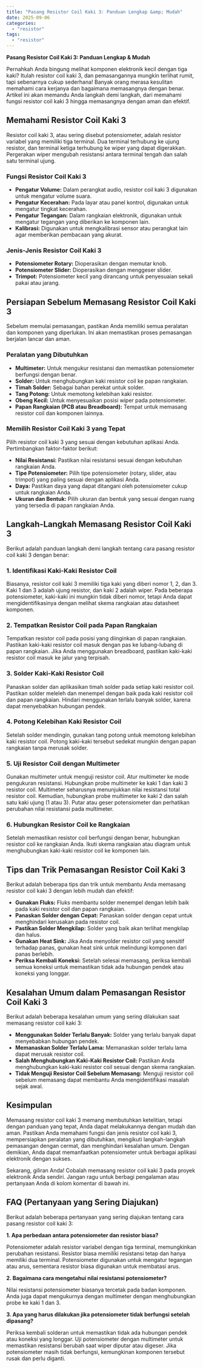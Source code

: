 ```yaml
---
title: "Pasang Resistor Coil Kaki 3: Panduan Lengkap &amp; Mudah"
date: 2025-09-06
categories: 
  - "resistor"
tags: 
  - "resistor"
---
```


**Pasang Resistor Coil Kaki 3: Panduan Lengkap & Mudah**

Pernahkah Anda bingung melihat komponen elektronik kecil dengan tiga kaki? Itulah resistor coil kaki 3, dan pemasangannya mungkin terlihat rumit, tapi sebenarnya cukup sederhana! Banyak orang merasa kesulitan memahami cara kerjanya dan bagaimana memasangnya dengan benar. Artikel ini akan memandu Anda langkah demi langkah, dari memahami fungsi resistor coil kaki 3 hingga memasangnya dengan aman dan efektif.

## Memahami Resistor Coil Kaki 3

Resistor coil kaki 3, atau sering disebut potensiometer, adalah resistor variabel yang memiliki tiga terminal. Dua terminal terhubung ke ujung resistor, dan terminal ketiga terhubung ke wiper yang dapat digerakkan. Pergerakan wiper mengubah resistansi antara terminal tengah dan salah satu terminal ujung.

### Fungsi Resistor Coil Kaki 3

- **Pengatur Volume:** Dalam perangkat audio, resistor coil kaki 3 digunakan untuk mengatur volume suara.
- **Pengatur Kecerahan:** Pada layar atau panel kontrol, digunakan untuk mengatur tingkat kecerahan.
- **Pengatur Tegangan:** Dalam rangkaian elektronik, digunakan untuk mengatur tegangan yang diberikan ke komponen lain.
- **Kalibrasi:** Digunakan untuk mengkalibrasi sensor atau perangkat lain agar memberikan pembacaan yang akurat.

### Jenis-Jenis Resistor Coil Kaki 3

- **Potensiometer Rotary:** Dioperasikan dengan memutar knob.
- **Potensiometer Slider:** Dioperasikan dengan menggeser slider.
- **Trimpot:** Potensiometer kecil yang dirancang untuk penyesuaian sekali pakai atau jarang.

## Persiapan Sebelum Memasang Resistor Coil Kaki 3

Sebelum memulai pemasangan, pastikan Anda memiliki semua peralatan dan komponen yang diperlukan. Ini akan memastikan proses pemasangan berjalan lancar dan aman.

### Peralatan yang Dibutuhkan

- **Multimeter:** Untuk mengukur resistansi dan memastikan potensiometer berfungsi dengan benar.
- **Solder:** Untuk menghubungkan kaki resistor coil ke papan rangkaian.
- **Timah Solder:** Sebagai bahan perekat untuk solder.
- **Tang Potong:** Untuk memotong kelebihan kaki resistor.
- **Obeng Kecil:** Untuk menyesuaikan posisi wiper pada potensiometer.
- **Papan Rangkaian (PCB atau Breadboard):** Tempat untuk memasang resistor coil dan komponen lainnya.

### Memilih Resistor Coil Kaki 3 yang Tepat

Pilih resistor coil kaki 3 yang sesuai dengan kebutuhan aplikasi Anda. Pertimbangkan faktor-faktor berikut:

- **Nilai Resistansi:** Pastikan nilai resistansi sesuai dengan kebutuhan rangkaian Anda.
- **Tipe Potensiometer:** Pilih tipe potensiometer (rotary, slider, atau trimpot) yang paling sesuai dengan aplikasi Anda.
- **Daya:** Pastikan daya yang dapat ditangani oleh potensiometer cukup untuk rangkaian Anda.
- **Ukuran dan Bentuk:** Pilih ukuran dan bentuk yang sesuai dengan ruang yang tersedia di papan rangkaian Anda.

## Langkah-Langkah Memasang Resistor Coil Kaki 3

Berikut adalah panduan langkah demi langkah tentang cara pasang resistor coil kaki 3 dengan benar:

### 1\. Identifikasi Kaki-Kaki Resistor Coil

Biasanya, resistor coil kaki 3 memiliki tiga kaki yang diberi nomor 1, 2, dan 3. Kaki 1 dan 3 adalah ujung resistor, dan kaki 2 adalah wiper. Pada beberapa potensiometer, kaki-kaki ini mungkin tidak diberi nomor, tetapi Anda dapat mengidentifikasinya dengan melihat skema rangkaian atau datasheet komponen.

### 2\. Tempatkan Resistor Coil pada Papan Rangkaian

Tempatkan resistor coil pada posisi yang diinginkan di papan rangkaian. Pastikan kaki-kaki resistor coil masuk dengan pas ke lubang-lubang di papan rangkaian. Jika Anda menggunakan breadboard, pastikan kaki-kaki resistor coil masuk ke jalur yang terpisah.

### 3\. Solder Kaki-Kaki Resistor Coil

Panaskan solder dan aplikasikan timah solder pada setiap kaki resistor coil. Pastikan solder meleleh dan menempel dengan baik pada kaki resistor coil dan papan rangkaian. Hindari menggunakan terlalu banyak solder, karena dapat menyebabkan hubungan pendek.

### 4\. Potong Kelebihan Kaki Resistor Coil

Setelah solder mendingin, gunakan tang potong untuk memotong kelebihan kaki resistor coil. Potong kaki-kaki tersebut sedekat mungkin dengan papan rangkaian tanpa merusak solder.

### 5\. Uji Resistor Coil dengan Multimeter

Gunakan multimeter untuk menguji resistor coil. Atur multimeter ke mode pengukuran resistansi. Hubungkan probe multimeter ke kaki 1 dan kaki 3 resistor coil. Multimeter seharusnya menunjukkan nilai resistansi total resistor coil. Kemudian, hubungkan probe multimeter ke kaki 2 dan salah satu kaki ujung (1 atau 3). Putar atau geser potensiometer dan perhatikan perubahan nilai resistansi pada multimeter.

### 6\. Hubungkan Resistor Coil ke Rangkaian

Setelah memastikan resistor coil berfungsi dengan benar, hubungkan resistor coil ke rangkaian Anda. Ikuti skema rangkaian atau diagram untuk menghubungkan kaki-kaki resistor coil ke komponen lain.

## Tips dan Trik Pemasangan Resistor Coil Kaki 3

Berikut adalah beberapa tips dan trik untuk membantu Anda memasang resistor coil kaki 3 dengan lebih mudah dan efektif:

- **Gunakan Fluks:** Fluks membantu solder menempel dengan lebih baik pada kaki resistor coil dan papan rangkaian.
- **Panaskan Solder dengan Cepat:** Panaskan solder dengan cepat untuk menghindari kerusakan pada resistor coil.
- **Pastikan Solder Mengkilap:** Solder yang baik akan terlihat mengkilap dan halus.
- **Gunakan Heat Sink:** Jika Anda menyolder resistor coil yang sensitif terhadap panas, gunakan heat sink untuk melindungi komponen dari panas berlebih.
- **Periksa Kembali Koneksi:** Setelah selesai memasang, periksa kembali semua koneksi untuk memastikan tidak ada hubungan pendek atau koneksi yang longgar.

## Kesalahan Umum dalam Pemasangan Resistor Coil Kaki 3

Berikut adalah beberapa kesalahan umum yang sering dilakukan saat memasang resistor coil kaki 3:

- **Menggunakan Solder Terlalu Banyak:** Solder yang terlalu banyak dapat menyebabkan hubungan pendek.
- **Memanaskan Solder Terlalu Lama:** Memanaskan solder terlalu lama dapat merusak resistor coil.
- **Salah Menghubungkan Kaki-Kaki Resistor Coil:** Pastikan Anda menghubungkan kaki-kaki resistor coil sesuai dengan skema rangkaian.
- **Tidak Menguji Resistor Coil Sebelum Memasang:** Menguji resistor coil sebelum memasang dapat membantu Anda mengidentifikasi masalah sejak awal.

## Kesimpulan

Memasang resistor coil kaki 3 memang membutuhkan ketelitian, tetapi dengan panduan yang tepat, Anda dapat melakukannya dengan mudah dan aman. Pastikan Anda memahami fungsi dan jenis resistor coil kaki 3, mempersiapkan peralatan yang dibutuhkan, mengikuti langkah-langkah pemasangan dengan cermat, dan menghindari kesalahan umum. Dengan demikian, Anda dapat memanfaatkan potensiometer untuk berbagai aplikasi elektronik dengan sukses.

Sekarang, giliran Anda! Cobalah memasang resistor coil kaki 3 pada proyek elektronik Anda sendiri. Jangan ragu untuk berbagi pengalaman atau pertanyaan Anda di kolom komentar di bawah ini.

## FAQ (Pertanyaan yang Sering Diajukan)

Berikut adalah beberapa pertanyaan yang sering diajukan tentang cara pasang resistor coil kaki 3:

**1\. Apa perbedaan antara potensiometer dan resistor biasa?**

Potensiometer adalah resistor variabel dengan tiga terminal, memungkinkan perubahan resistansi. Resistor biasa memiliki resistansi tetap dan hanya memiliki dua terminal. Potensiometer digunakan untuk mengatur tegangan atau arus, sementara resistor biasa digunakan untuk membatasi arus.

**2\. Bagaimana cara mengetahui nilai resistansi potensiometer?**

Nilai resistansi potensiometer biasanya tercetak pada badan komponen. Anda juga dapat mengukurnya dengan multimeter dengan menghubungkan probe ke kaki 1 dan 3.

**3\. Apa yang harus dilakukan jika potensiometer tidak berfungsi setelah dipasang?**

Periksa kembali solderan untuk memastikan tidak ada hubungan pendek atau koneksi yang longgar. Uji potensiometer dengan multimeter untuk memastikan resistansi berubah saat wiper diputar atau digeser. Jika potensiometer masih tidak berfungsi, kemungkinan komponen tersebut rusak dan perlu diganti.
